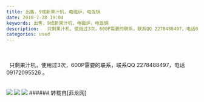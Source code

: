 ```yaml
---
title: 出售，9成新果汁机，电磁炉，电饭锅
date: 2018-7-28 19:04
keywords: 出售，9成新果汁机，电磁炉，电饭锅
description:   只剩果汁机，使用过3次，600P需要的联系，联系QQ 2278488497，电话09172095526 。 
categories: used
---
```

<td class="t_f" id="postmessage_1564955">

<br/>
<br/>
  只剩果汁机，使用过3次，600P需要的联系，联系QQ 2278488497，电话09172095526 。 <br/>
<br/>
<br/>

<img aid="897182" data-cf-modified-b42e85fc96794da2e86f05b4-="" file="data/attachment/forum/201807/28/190731wsrqxvvrqgvawnr3.jpg.thumb.jpg" id="aimg_897182" inpost="1" onclick="" onmouseover="" src="http://www.flw.ph/data/attachment/forum/201807/28/190731wsrqxvvrqgvawnr3.jpg" style="cursor:pointer" zoomfile="data/attachment/forum/201807/28/190731wsrqxvvrqgvawnr3.jpg"/>



<img aid="897181" data-cf-modified-b42e85fc96794da2e86f05b4-="" file="data/attachment/forum/201807/28/190716l4pwxafw8ap5fa4h.jpg.thumb.jpg" id="aimg_897181" inpost="1" onclick="" onmouseover="" src="http://www.flw.ph/data/attachment/forum/201807/28/190716l4pwxafw8ap5fa4h.jpg" style="cursor:pointer" zoomfile="data/attachment/forum/201807/28/190716l4pwxafw8ap5fa4h.jpg"/>



<img aid="897180" data-cf-modified-b42e85fc96794da2e86f05b4-="" file="data/attachment/forum/201807/28/190659amimkxftnmn9rm0b.jpg.thumb.jpg" id="aimg_897180" inpost="1" onclick="" onmouseover="" src="http://www.flw.ph/data/attachment/forum/201807/28/190659amimkxftnmn9rm0b.jpg" style="cursor:pointer" zoomfile="data/attachment/forum/201807/28/190659amimkxftnmn9rm0b.jpg"/>


</td>
###### 转载自[菲龙网]